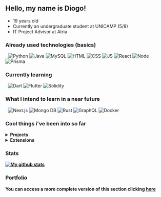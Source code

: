 ## Hello, my name is Diogo!
- 19 years old
- Currently an undergraduate student at UNICAMP (5/8)
- IT Project Advisor at Atria

### Already used technologies (basics)
&nbsp;
![Python](https://img.shields.io/badge/Python-3776AD?style=for-the-badge&logo=python&logoColor=white)
![Java](https://img.shields.io/badge/Java-ED8B00?style=for-the-badge&logo=java&logoColor=white)
![MySQL](https://img.shields.io/badge/MySQL-DC712B?style=for-the-badge&logo=mysql&logoColor=white)
![HTML](https://img.shields.io/badge/HTML5-E34F26?style=for-the-badge&logo=html5&logoColor=white)
![CSS](https://img.shields.io/badge/CSS3-1572B6?style=for-the-badge&logo=css3&logoColor=white)
![JS](https://img.shields.io/badge/JavaScript-F7DF1E?style=for-the-badge&logo=javascript&logoColor=black)
![React](https://img.shields.io/badge/React-20232A?style=for-the-badge&logo=react&logoColor=61DAFB)
![Node](https://img.shields.io/badge/Node.js-8BBF3D?style=for-the-badge&logo=node.js&logoColor=black)
![Prisma](https://img.shields.io/badge/Prisma-f0f0f0?style=for-the-badge&logo=Prisma&logoColor=black)

### Currently learning
&nbsp;
![Dart](https://img.shields.io/badge/Dart-0175C2?style=for-the-badge&logo=dart&logoColor=white)
![Flutter](https://img.shields.io/badge/Flutter-02569B?style=for-the-badge&logo=flutter&logoColor=white)
![Solidity](https://img.shields.io/badge/Solidity-20232A?style=for-the-badge&logo=solidity&logoColor=white)


### What I intend to learn in a near future
&nbsp;
![Next.js](https://img.shields.io/badge/Next-f0f0f0?style=for-the-badge&logo=next.js&logoColor=black)
![Mongo DB](https://img.shields.io/badge/MongoDB-0FA54D?style=for-the-badge&logo=mongodb&logoColor=white)
![Rust](https://img.shields.io/badge/Rust-02569B?style=for-the-badge&logo=rust&logoColor=white)
![GraphQL](https://img.shields.io/badge/graphQL-02569B?style=for-the-badge&logo=graphQL&logoColor=white)
![Docker](https://img.shields.io/badge/Docker-0175C2?style=for-the-badge&logo=docker&logoColor=white)

### Cool things i've been into so far
<details>
  <summary><b> Projects <b> </summary>
    
  #### [Memórias Covid19](https://memoriascovid19.unicamp.br) <br/>
  -> A high-impact social project that act as a memorial for reports shared by people around the world during the pandemics. I worked in this project during seven months, mainly with React and materialUI in the frontend and barely with node/typeORM in the backend. <br/>
   
  #### [Introductory Data Science Project](https://github.com/Di-santos/Data-Science-Projects) <br/>
  -> A project made with [Jhones](https://github.com/JhonesBR) as a evaluation criteria for subject in UNICAMP, in which we learned about data visualization and machine learning. You can find more details on the project Readme (link above).<br/>
    
  #### [Featmaker Bot](https://github.com/Di-santos/Featmaker-Bot-Twitter) <br/>
  -> A node.js twitter bot that posts random feats periodically, currently hosted on Heroku and active in [@FeatmakerBot](https://twitter.com/FeatmakerBot). <br/>
    
</details>
    
<details>
  <summary <b> Extensions <b></summary>
  
  #### [Mentoring for newcomers](https://www.prg.unicamp.br/mentoria/) <br/>
  -> A mentoring program offered by UNICAMP, which i've participated, that aimed helping the newcomers get used to the university environment, including tips, tricks and some helping hands with their subjects.<br/>
  
  #### [MIT Python Bootcamp](https://github.com/Di-santos/MIT-Python-Exercises-IPL-2021) <br/>
  -> A bootcamp of two weeks made in a partnership between MIT and UNICAMP. You can find more details about it in the link above <br/>
  
  #### [Deployed in my own crypto token + ethereum testnet](https://info.morpheusswap.app/pair/0x5e929428ed525e69468295e65f6a9bff69207953) <br/>
  -> I got engaged in a brazilian web3 festival which was giving NFT's for people which deployed their own Tokens on Fantom network(ETH fork) and added a liquidity pool for them. <br/>
  -> I also have a repo with a web3 playground that [can be found here](https://github.com/Di-santos/Solidity-Playground)
</details>

### Stats
[![My github stats](https://github-readme-stats.vercel.app/api?username=Di-santos&show_icons=true&theme=dracula)](https://github.com/Di-santos)

### Portfolio
You can access a more complete version of this section clicking [here](https://di-santos.github.io/me)
